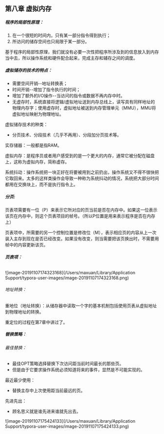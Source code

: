 ## 第八章 虚拟内存

##### 程序的局部性原理：

1. 在一个很短的时间内，只有某一部分指令得到执行；
2. 所访问的储存空间也只局限于某一部分。

基于程序的局部性原理，我们就没有必要一次性把程序所涉及到的信息放入到内存当中去，所以操作系统和硬件配合起来，完成主存和辅存之间的调度。

##### 虚拟储存的技术的特点：

- 需要空间开销--地址转换表；
- 时间开销--增加了指令执行的时间；
- 增加了额外的I/O操作--当访问的指令或数据不再内存中时。
- 无虚存时，系统直接将逻辑/虚拟地址送到内存总线上，读写具有同样地址的物理内存字；使用虚存时，虚拟地址被送到内存管理单元（MMU），MMU将虚拟地址映射为物理地址。

虚拟储存技术的种类：

- 分页技术、分段技术（几乎不再用）、分段加分页技术等。

实存储器：一般都是指RAM。

虚拟内存：是程序员或者用户感受到的是一个更大的内存，通常它被分配在磁盘上，这称为虚拟内存，简称虚存。

系统抖动：操作系统把一块正好在将要被用到之前扔出，操作系统又不得不很快把它取回来。太多的这样类操作会导致一种称为系统抖动的情况，系统把大部分时间都用在交换块上，而不是执行指令上。

##### **分页**:

页表项需要有一位（P）来表示它所对应的页当前是否在内存中。如果这一位表示该页在内存中，则这个页表项目的帧号。（所以P位置是用来表示程序是否在内存上）

页表项中，所需要的另一个控制位置是修改位（M），表示相应页的内容从上一次装入主存到现在是否已经改变。如果没有改变，则当需要把该页换出时，不需要用帧中的内容更新该页。

###### **页表项：**

![image-20191107174323168](/Users/maxuan/Library/Application Support/typora-user-images/image-20191107174323168.png)

###### 地址转换：

重地位（地址转换）：从储存器中读取一个字的基本机制包括使用页表从虚拟地址到物理地址的转换。

重定位的过程在第7章中讲过了。

##### 替换策略：

###### 最佳替换：

- 最佳OPT策略选择替换下次访问距当前时间最长的那些页。
- 但是由于它要求操作系统必须知道将来的事件，显然是不可能实现的。

最近最少使用：

- 替换主存中上次使用距当前最远的页。 

先进先出：

- 顾名思义就是谁先进来谁就先出去。

![image-20191107175424133](/Users/maxuan/Library/Application Support/typora-user-images/image-20191107175424133.png)

